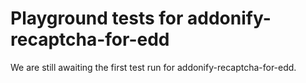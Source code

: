 # Playground tests for addonify-recaptcha-for-edd
We are still awaiting the first test run for addonify-recaptcha-for-edd.
